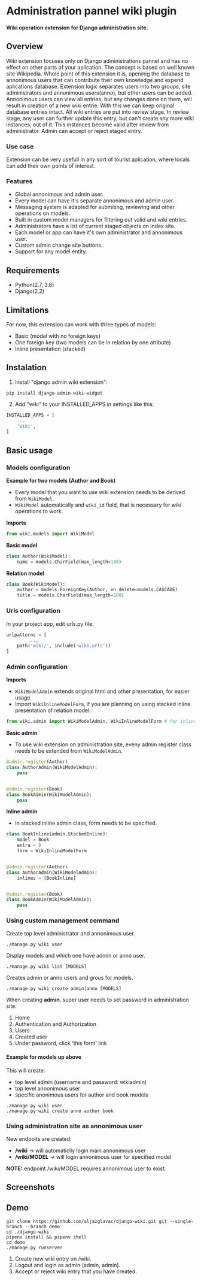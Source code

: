 # Administration pannel wiki plugin

**Wiki operation extension for Django administration site.**

## Overview 

Wiki extension focuses only on Django administrations pannel and has no effect on other parts of your aplication. The concept is based on well known site Wikipedia. Whole point of this extension it is, openinig the database to annonimous users that can contribute their own knowledge and expend aplications database. Extension logic separates users into two groups, site administrators and annonimous users(anno), but other users can be added. Annonimous users can view all entries, but any changes done on them, will result in creation of a new wiki entrie. With this we can keep original database entries intact. All wiki entries are put into review stage. In review stage, any user can further update this entry, but can't create any more wiki instances, out of it. This instances become valid after review from administrator. Admin can accept or reject staged entry.


### Use case

Extension can be very usefull in any sort of tourist aplication, where locals can add their own points of interest.


### Features

* Global annonimous and admin user.
* Every model can have it's separate annonimous and admin user.
* Messaging system is adapted for submiting, reviewing and other operations on models.
* Built in custom model managers for filtering out valid and wiki entries.
* Administrators have a list of current staged objects on index site.
* Each model or app can have it's own administrator and annonimous user.
* Custom admin change site buttons.
* Support for any model entity.


## Requirements

* Python(2.7, 3.6)
* Django(2.2)

## Limitations

For now, this extension can work with three types of models:  
* Basic (model with no foreign keys)
* One foreign key (two models can be in relation by one atribute)
* Inline presentation (stacked)

## Instalation

1. Install "django admin wiki extension":

```
pip install django-admin-wiki-widget
```

2. Add "wiki" to your INSTALLED_APPS in settings like this:

```python
INSTALLED_APPS = [
	...
	'wiki',
]
```


## Basic usage

### Models configuration

**Example for two models (Author and Book)**
* Every model that you want to use wiki extension needs to be derived from `WikiModel`.
* `WikiModel` automatically and `wiki_id` field, that is necessary for wiki operations to work.

**Imports**
```python
from wiki.models import WikiModel
```

**Basic model**
```python
class Author(WikiModel):
    name = models.CharField(max_length=100)
```

**Relation model**
```python
class Book(WikiModel):
    author = models.ForeignKey(Author, on_delete=models.CASCADE)
    title = models.CharField(max_length=100)
```


### Urls configuration
In your project app, edit urls.py file.
```python
urlpatterns = [
		...,
    path('wiki/', include('wiki.urls'))
]
```


### Admin configuration

**Imports**
* `WikiModelAdmin` extends original html and other presentation, for easier usage.
* Import `WikiInlineModelForm`, if you are planning on using stacked inline presentation of relation model.
```python
from wiki.admin import WikiModelAdmin, WikiInlineModelForm # for inline option
```

**Basic admin**
* To use wiki extension on administration site, eveny admin register class needs to be extended from `WikiModelAdmin`.
```python
@admin.register(Author)
class AuthorAdmin(WikiModelAdmin):
    pass


@admin.register(Book)
class BookAdmin(WikiModelAdmin):
    pass
```

**Inline admin** 
* In stacked inline admin class, form needs to be specified.
```python
class BookInline(admin.StackedInline):
    model = Book
    extra = 0
    form = WikiInlineModelForm


@admin.register(Author)
class AuthorAdmin(WikiModelAdmin):
    inlines = [BookInline]


@admin.register(Book)
class BookAdmin(WikiModelAdmin):
    pass
```


### Using custom management command 

Create top level administrator and annonimous user.
```
./manage.py wiki user
```

Display models and which one have admin or anno user.
```
./manage.py wiki list [MODELS]
```

Creates admin or anno users and grous for models.   
```
./manage.py wiki create admin|anno [MODELS]
```
When creating **admin**, super user needs to set password in administration site:
1. Home
2. Authentication and Authorization
3. Users
4. Created user
5. Under password, click 'this form' link


#### Example for models up above

This will create:
* top level admin (username and password: wikiadmin)
* top level annonimous user
* specific anonimous users for author and book models
```
./manage.py wiki user 
./manage.py wiki create anno author book
```

### Using administration site as annonimous user

New endpoits are created:
* **/wiki** -> will automaticlly login main annonimous user
* **/wiki/MODEL** -> will login annonimous user for specified model

**NOTE:** endpoint /wiki/MODEL requires annonimous user to exist.

## Screenshots

## Demo

```
git clone https://github.com/aljazglavac/django-wiki.git git --single-branch --branch demo 
cd ./django-wiki
pipenv install && pipenv shell
cd demo
./manage.py runserver
```

1. Create new wiki entry on /wiki.
2. Logout and login as admin (admin, admin).
3. Accept or reject wiki entry that you have created.
